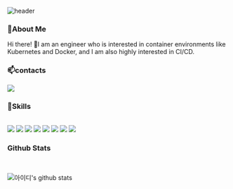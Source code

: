 ![header](https://capsule-render.vercel.app/api?type=waving&color=gradient&height=308&section=header&text=Good%20to%20see%20you%20%F0%9F%A4%97&desc=This%20is%20AiLEE96%20Github&descSize=30&descAlign=63&fontAlignY=40)

### 👀About Me

Hi there! 👲I am an engineer who is interested in container environments like Kubernetes and Docker, and I am also highly interested in CI/CD.

### 📫contacts
<a href="mailto:dlc12233@gmail.com"><img src="https://img.shields.io/badge/Gmail-red?style=flat-square&logo=gmail&logoColor=white&link=mailto:자신의이메일"/></a>

### 💪Skills
<br/>

<img src="https://img.shields.io/badge/Python-3776AB?style=for-the-badge&logo=Python&&logoColor=white"/>
<img src="https://img.shields.io/badge/Djanog-092E20?style=for-the-badge&logo=django&&logoColor=black"/>
<img src="https://img.shields.io/badge/mysql-4479A1?style=for-the-badge&logo=mysql&&logoColor=black"/>
<img src="https://img.shields.io/badge/AWS-232F3E?style=for-the-badge&logo=amazon AWS&&logoColor=blue"/>
<img src="https://img.shields.io/badge/kubernetes-326CE5?style=for-the-badge&logo=kubernetes&&logoColor=black"/>
<img src="https://img.shields.io/badge/jenkins-D24939?style=for-the-badge&logo=jenkins&&logoColor=black"/>
<img src="https://img.shields.io/badge/docker-2496ED?style=for-the-badge&logo=docker&&logoColor=black"/>
<img src="https://img.shields.io/badge/linux-FCC624?style=for-the-badge&logo=linux&&logoColor=black"/>

<br/>

### Github Stats

<br/>

![아이디's github stats](https://github-readme-stats.vercel.app/api?username=AiLEE96&show_icons=true)
